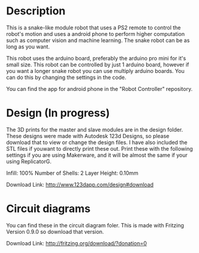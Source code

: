 Description
==========

This is a snake-like module robot that uses a PS2 remote to control the robot's motion and uses a android phone to perform higher computation such as computer vision and machine learning. The snake robot can be as long as you want.

This robot uses the arduino board, preferably the arduino pro mini for it's small size. This robot can be controlled by just 1 arduino board, however if you want a longer snake robot you can use multiply arduino boards. You can do this by  changing the settings in the code.

You can find the app for android phone in the "Robot Controller" repository.

Design (In progress)
==================

The 3D prints for the master and slave modules are in the design folder. These designs were made with Autodesk 123d Designs, so please download that to view or change the design files. I have also included the STL files if youwant to directly print these out. Print these with the following settings if you are using Makerware, and it will be almost the same if your using ReplicatorG.

Infill: 100%
Number of Shells: 2
Layer Height: 0.10mm

Download Link: http://www.123dapp.com/design#download

Circuit diagrams 
================
You can find these in the circuit diagram foler. This is made with Fritzing Version 0.9.0 so download that version. 

Download Link: http://fritzing.org/download/?donation=0
